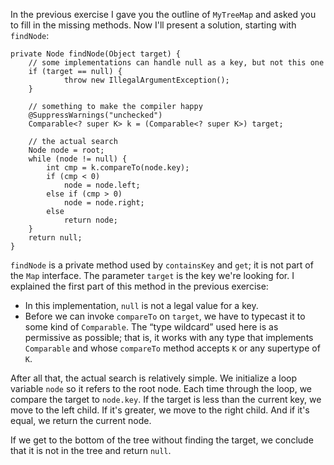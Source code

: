 In the previous exercise I gave you the outline of `MyTreeMap` and asked you to fill in the missing methods. Now I'll present a solution, starting with `findNode`:


```code
private Node findNode(Object target) {
    // some implementations can handle null as a key, but not this one
    if (target == null) {
            throw new IllegalArgumentException();
    }

    // something to make the compiler happy
    @SuppressWarnings("unchecked")
    Comparable<? super K> k = (Comparable<? super K>) target;

    // the actual search
    Node node = root;
    while (node != null) {
        int cmp = k.compareTo(node.key);
        if (cmp < 0)
            node = node.left;
        else if (cmp > 0)
            node = node.right;
        else
            return node;
    }
    return null;
}
```

`findNode` is a private method used by `containsKey` and `get`; it is not part of the `Map` interface. The parameter `target` is the key we're looking for. I explained the first part of this method in the previous exercise:



*  In this implementation, `null` is not a legal value for a key.
*  Before we can invoke `compareTo` on `target`, we have to typecast it to some kind of `Comparable`. The “type wildcard” used here is as permissive as possible; that is, it works with any type that implements `Comparable` and whose `compareTo` method accepts `K` or any supertype of `K`. 


After all that, the actual search is relatively simple. We initialize a loop variable `node` so it refers to the root node. Each time through the loop, we compare the target to `node.key`. If the target is less than the current key, we move to the left child. If it's greater, we move to the right child. And if it's equal, we return the current node.

If we get to the bottom of the tree without finding the target, we conclude that it is not in the tree and return `null`.